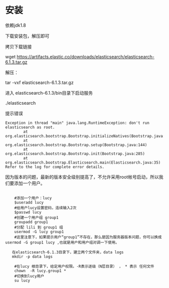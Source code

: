 # 安装

依赖jdk1.8

下载安装包，解压即可

拷贝下载链接

wget https://artifacts.elastic.co/downloads/elasticsearch/elasticsearch-6.1.3.tar.gz

解压：

tar -vxf elasticsearch-6.1.3.tar.gz

进入 elasticsearch-6.1.3/bin目录下启动服务

./elasticsearch

提示错误

```
Exception in thread "main" java.lang.RuntimeException: don't run elasticsearch as root.
        at org.elasticsearch.bootstrap.Bootstrap.initializeNatives(Bootstrap.java:93)
        at org.elasticsearch.bootstrap.Bootstrap.setup(Bootstrap.java:144)
        at org.elasticsearch.bootstrap.Bootstrap.init(Bootstrap.java:285)
        at org.elasticsearch.bootstrap.Elasticsearch.main(Elasticsearch.java:35)
Refer to the log for complete error details.
```

因为版本的问题，最新的版本安全级别提高了，不允许采用root帐号启动，所以我们要添加一个用户。

```

    #添加一个用户：lucy
    $useradd lucy
    #给用户lucy设置密码，连续输入2次
    $passwd lucy
    #创建一个用户组 group1
    groupadd group1
    #分配 lili 到 group1 组
    usermod -G lucy group1
    #这里注意下，如果提示用户“group1”不存在，那么是因为服务器版本问题，你可以换成 usermod -G group1 lucy ,也就是用户和用户组对调一下使用。
   
   在elasticsearch-6.1.3目录下，建立两个文件夹，data logs
   mkdir -p data logs
   
    #在lucy 根目录下，给定用户权限。-R表示逐级（N层目录） ， * 表示 任何文件
    chown  -R lucy.group1 *
    #切换到lucy用户
    su lucy
    
    

```

<!--
create time: 2018-02-04 12:54:42
Author: Alfred

This file is created by Marboo<http://marboo.io> template file $MARBOO_HOME/.media/starts/default.md
本文件由 Marboo<http://marboo.io> 模板文件 $MARBOO_HOME/.media/starts/default.md 创建
-->

